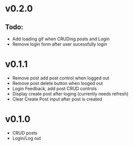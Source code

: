 # v0.2.0
## Todo:
* Add loading gif when CRUDing posts and Login
* Remove login form after user sucessfully login

# v0.1.1
* Remove post add post control when logged out
* Remove post delete button when looged out
* Login Feedback, add post CRUD controls
* Display create post after loging (currently needs refresh)
* Clear Create Post input after post is created

# v0.1.0
* CRUD posts
* Login/Log out
